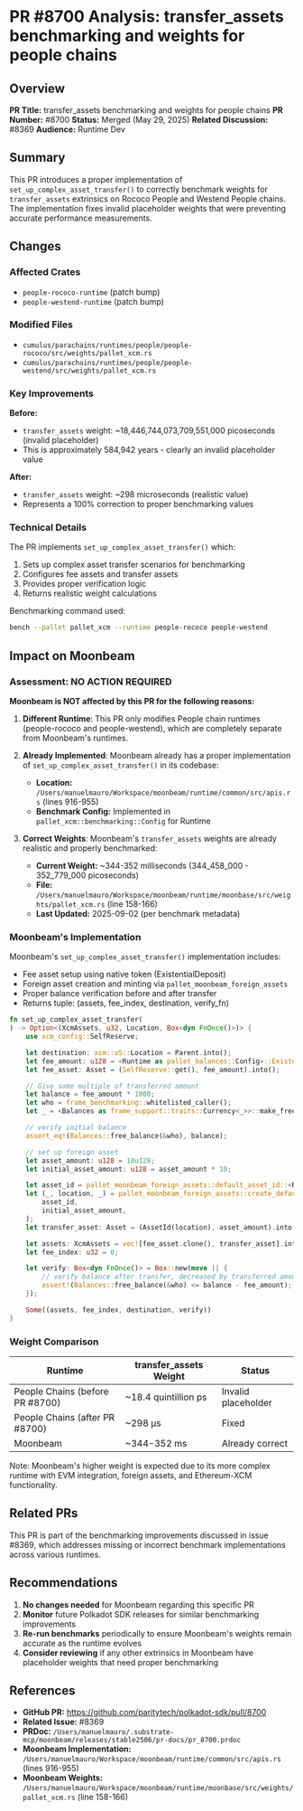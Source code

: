 # PR #8700 Analysis: transfer_assets benchmarking and weights for people chains

## Overview

**PR Title:** transfer_assets benchmarking and weights for people chains
**PR Number:** #8700
**Status:** Merged (May 29, 2025)
**Related Discussion:** #8369
**Audience:** Runtime Dev

## Summary

This PR introduces a proper implementation of `set_up_complex_asset_transfer()` to correctly benchmark weights for `transfer_assets` extrinsics on Rococo People and Westend People chains. The implementation fixes invalid placeholder weights that were preventing accurate performance measurements.

## Changes

### Affected Crates
- `people-rococo-runtime` (patch bump)
- `people-westend-runtime` (patch bump)

### Modified Files
- `cumulus/parachains/runtimes/people/people-rococo/src/weights/pallet_xcm.rs`
- `cumulus/parachains/runtimes/people/people-westend/src/weights/pallet_xcm.rs`

### Key Improvements

**Before:**
- `transfer_assets` weight: ~18,446,744,073,709,551,000 picoseconds (invalid placeholder)
- This is approximately 584,942 years - clearly an invalid placeholder value

**After:**
- `transfer_assets` weight: ~298 microseconds (realistic value)
- Represents a 100% correction to proper benchmarking values

### Technical Details

The PR implements `set_up_complex_asset_transfer()` which:
1. Sets up complex asset transfer scenarios for benchmarking
2. Configures fee assets and transfer assets
3. Provides proper verification logic
4. Returns realistic weight calculations

Benchmarking command used:
```bash
bench --pallet pallet_xcm --runtime people-rococo people-westend
```

## Impact on Moonbeam

### Assessment: NO ACTION REQUIRED

**Moonbeam is NOT affected by this PR for the following reasons:**

1. **Different Runtime**: This PR only modifies People chain runtimes (people-rococo and people-westend), which are completely separate from Moonbeam's runtimes.

2. **Already Implemented**: Moonbeam already has a proper implementation of `set_up_complex_asset_transfer()` in its codebase:
   - **Location:** `/Users/manuelmauro/Workspace/moonbeam/runtime/common/src/apis.rs` (lines 916-955)
   - **Benchmark Config:** Implemented in `pallet_xcm::benchmarking::Config` for Runtime

3. **Correct Weights**: Moonbeam's `transfer_assets` weights are already realistic and properly benchmarked:
   - **Current Weight:** ~344-352 milliseconds (344_458_000 - 352_779_000 picoseconds)
   - **File:** `/Users/manuelmauro/Workspace/moonbeam/runtime/moonbase/src/weights/pallet_xcm.rs` (line 158-166)
   - **Last Updated:** 2025-09-02 (per benchmark metadata)

### Moonbeam's Implementation

Moonbeam's `set_up_complex_asset_transfer()` implementation includes:
- Fee asset setup using native token (ExistentialDeposit)
- Foreign asset creation and minting via `pallet_moonbeam_foreign_assets`
- Proper balance verification before and after transfer
- Returns tuple: (assets, fee_index, destination, verify_fn)

```rust
fn set_up_complex_asset_transfer(
) -> Option<(XcmAssets, u32, Location, Box<dyn FnOnce()>)> {
    use xcm_config::SelfReserve;

    let destination: xcm::v5::Location = Parent.into();
    let fee_amount: u128 = <Runtime as pallet_balances::Config>::ExistentialDeposit::get();
    let fee_asset: Asset = (SelfReserve::get(), fee_amount).into();

    // Give some multiple of transferred amount
    let balance = fee_amount * 1000;
    let who = frame_benchmarking::whitelisted_caller();
    let _ = <Balances as frame_support::traits::Currency<_>>::make_free_balance_be(&who, balance);

    // verify initial balance
    assert_eq!(Balances::free_balance(&who), balance);

    // set up foreign asset
    let asset_amount: u128 = 10u128;
    let initial_asset_amount: u128 = asset_amount * 10;

    let asset_id = pallet_moonbeam_foreign_assets::default_asset_id::<Runtime>() + 1;
    let (_, location, _) = pallet_moonbeam_foreign_assets::create_default_minted_foreign_asset::<Runtime>(
        asset_id,
        initial_asset_amount,
    );
    let transfer_asset: Asset = (AssetId(location), asset_amount).into();

    let assets: XcmAssets = vec![fee_asset.clone(), transfer_asset].into();
    let fee_index: u32 = 0;

    let verify: Box<dyn FnOnce()> = Box::new(move || {
        // verify balance after transfer, decreased by transferred amount (and delivery fees)
        assert!(Balances::free_balance(&who) <= balance - fee_amount);
    });

    Some((assets, fee_index, destination, verify))
}
```

### Weight Comparison

| Runtime | transfer_assets Weight | Status |
|---------|----------------------|--------|
| People Chains (before PR #8700) | ~18.4 quintillion ps | Invalid placeholder |
| People Chains (after PR #8700) | ~298 μs | Fixed |
| Moonbeam | ~344-352 ms | Already correct |

Note: Moonbeam's higher weight is expected due to its more complex runtime with EVM integration, foreign assets, and Ethereum-XCM functionality.

## Related PRs

This PR is part of the benchmarking improvements discussed in issue #8369, which addresses missing or incorrect benchmark implementations across various runtimes.

## Recommendations

1. **No changes needed** for Moonbeam regarding this specific PR
2. **Monitor** future Polkadot SDK releases for similar benchmarking improvements
3. **Re-run benchmarks** periodically to ensure Moonbeam's weights remain accurate as the runtime evolves
4. **Consider reviewing** if any other extrinsics in Moonbeam have placeholder weights that need proper benchmarking

## References

- **GitHub PR:** https://github.com/paritytech/polkadot-sdk/pull/8700
- **Related Issue:** #8369
- **PRDoc:** `/Users/manuelmauro/.substrate-mcp/moonbeam/releases/stable2506/pr-docs/pr_8700.prdoc`
- **Moonbeam Implementation:** `/Users/manuelmauro/Workspace/moonbeam/runtime/common/src/apis.rs` (lines 916-955)
- **Moonbeam Weights:** `/Users/manuelmauro/Workspace/moonbeam/runtime/moonbase/src/weights/pallet_xcm.rs` (line 158-166)
